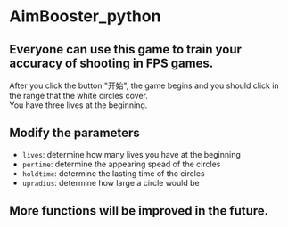 # AimBooster_python
## Everyone can use this game to train your accuracy of shooting in FPS games.
After you click the button "开始", the game begins and you should click in the range that the white circles cover. \
You have three lives at the beginning.
## Modify the parameters
- `lives`: determine how many lives you have at the beginning
- `pertime`: determine the appearing spead of the circles
- `holdtime`: determine the lasting time of the circles
- `upradius`: determine how large a circle would be
## More functions will be improved in the future.
